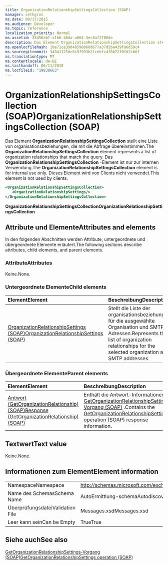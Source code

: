 ```yaml
---
title: OrganizationRelationshipSettingsCollection (SOAP)
manager: sethgros
ms.date: 09/17/2015
ms.audience: Developer
ms.topic: reference
localization_priority: Normal
ms.assetid: 33456abf-a1b6-46da-a864-3ec8af2780de
description: Das Element OrganizationRelationshipSettingsCollection stellt eine Liste von organisationsbeziehungen, die mit die Abfrage übereinstimmen. Das OrganizationRelationshipSettingsCollection-Element ist nur zur internen Verwendung. Dieses Element wird von Clients nicht verwendet.
ms.openlocfilehash: 18e71ce39d48598868d677a37d5ba439fa6d59c4
ms.sourcegitcommit: 34041125dc8c5f993b21cebfc4f8b72f0fd2cb6f
ms.translationtype: MT
ms.contentlocale: de-DE
ms.lasthandoff: 06/11/2018
ms.locfileid: "19830663"
---
```

# <a name="organizationrelationshipsettingscollection-soap"></a><span data-ttu-id="25d90-105">OrganizationRelationshipSettingsCollection (SOAP)</span><span class="sxs-lookup"><span data-stu-id="25d90-105">OrganizationRelationshipSettingsCollection (SOAP)</span></span>

<span data-ttu-id="25d90-106">Das Element **OrganizationRelationshipSettingsCollection** stellt eine Liste von organisationsbeziehungen, die mit die Abfrage übereinstimmen.</span><span class="sxs-lookup"><span data-stu-id="25d90-106">The **OrganizationRelationshipSettingsCollection** element represents a list of organization relationships that match the query.</span></span> <span data-ttu-id="25d90-107">Das **OrganizationRelationshipSettingsCollection** -Element ist nur zur internen Verwendung.</span><span class="sxs-lookup"><span data-stu-id="25d90-107">The **OrganizationRelationshipSettingsCollection** element is for internal use only.</span></span> <span data-ttu-id="25d90-108">Dieses Element wird von Clients nicht verwendet.</span><span class="sxs-lookup"><span data-stu-id="25d90-108">This element is not used by clients.</span></span> 
  
```XML
<OrganizationRelationshipSettingsCollection>
   <OrganizationRelationshipSettings/>
</OrganizationRelationshipSettingsCollection>
```

 <span data-ttu-id="25d90-109">**OrganizationRelationshipSettingsCollection**</span><span class="sxs-lookup"><span data-stu-id="25d90-109">**OrganizationRelationshipSettingsCollection**</span></span>
## <a name="attributes-and-elements"></a><span data-ttu-id="25d90-110">Attribute und Elemente</span><span class="sxs-lookup"><span data-stu-id="25d90-110">Attributes and elements</span></span>

<span data-ttu-id="25d90-111">In den folgenden Abschnitten werden Attribute, untergeordnete und übergeordnete Elemente erläutert.</span><span class="sxs-lookup"><span data-stu-id="25d90-111">The following sections describe attributes, child elements, and parent elements.</span></span>
  
### <a name="attributes"></a><span data-ttu-id="25d90-112">Attribute</span><span class="sxs-lookup"><span data-stu-id="25d90-112">Attributes</span></span>

<span data-ttu-id="25d90-113">Keine.</span><span class="sxs-lookup"><span data-stu-id="25d90-113">None.</span></span>
  
### <a name="child-elements"></a><span data-ttu-id="25d90-114">Untergeordnete Elemente</span><span class="sxs-lookup"><span data-stu-id="25d90-114">Child elements</span></span>

|<span data-ttu-id="25d90-115">**Element**</span><span class="sxs-lookup"><span data-stu-id="25d90-115">**Element**</span></span>|<span data-ttu-id="25d90-116">**Beschreibung**</span><span class="sxs-lookup"><span data-stu-id="25d90-116">**Description**</span></span>|
|:-----|:-----|
|[<span data-ttu-id="25d90-117">OrganizationRelationshipSettings (SOAP)</span><span class="sxs-lookup"><span data-stu-id="25d90-117">OrganizationRelationshipSettings (SOAP)</span></span>](organizationrelationshipsettings-soap.md) <br/> |<span data-ttu-id="25d90-118">Stellt die Liste der organisationsbeziehungen für die ausgewählte Organisation und SMTP-Adressen.</span><span class="sxs-lookup"><span data-stu-id="25d90-118">Represents the list of organization relationships for the selected organization and SMTP addresses.</span></span>  <br/> |
   
### <a name="parent-elements"></a><span data-ttu-id="25d90-119">Übergeordnete Elemente</span><span class="sxs-lookup"><span data-stu-id="25d90-119">Parent elements</span></span>

|<span data-ttu-id="25d90-120">**Element**</span><span class="sxs-lookup"><span data-stu-id="25d90-120">**Element**</span></span>|<span data-ttu-id="25d90-121">**Beschreibung**</span><span class="sxs-lookup"><span data-stu-id="25d90-121">**Description**</span></span>|
|:-----|:-----|
|[<span data-ttu-id="25d90-122">Antwort (GetOrganizationRelationship) (SOAP)</span><span class="sxs-lookup"><span data-stu-id="25d90-122">Response (GetOrganizationRelationship) (SOAP)</span></span>](response-getorganizationrelationshipsoap.md) <br/> |<span data-ttu-id="25d90-123">Enthält die Antwort-Informationen [GetOrganizationRelationshipSettings-Vorgang (SOAP)](getorganizationrelationshipsettings-operation-soap.md) .</span><span class="sxs-lookup"><span data-stu-id="25d90-123">Contains the [GetOrganizationRelationshipSettings operation (SOAP)](getorganizationrelationshipsettings-operation-soap.md) response information.</span></span>  <br/> |
   
## <a name="text-value"></a><span data-ttu-id="25d90-124">Textwert</span><span class="sxs-lookup"><span data-stu-id="25d90-124">Text value</span></span>

<span data-ttu-id="25d90-125">Keine.</span><span class="sxs-lookup"><span data-stu-id="25d90-125">None.</span></span>
  
## <a name="element-information"></a><span data-ttu-id="25d90-126">Informationen zum Element</span><span class="sxs-lookup"><span data-stu-id="25d90-126">Element information</span></span>

|||
|:-----|:-----|
|<span data-ttu-id="25d90-127">Namespace</span><span class="sxs-lookup"><span data-stu-id="25d90-127">Namespace</span></span>  <br/> |http://schemas.microsoft.com/exchange/2010/Autodiscover  <br/> |
|<span data-ttu-id="25d90-128">Name des Schemas</span><span class="sxs-lookup"><span data-stu-id="25d90-128">Schema Name</span></span>  <br/> |<span data-ttu-id="25d90-129">AutoErmittlung-schema</span><span class="sxs-lookup"><span data-stu-id="25d90-129">Autodiscover schema</span></span>  <br/> |
|<span data-ttu-id="25d90-130">Überprüfungsdatei</span><span class="sxs-lookup"><span data-stu-id="25d90-130">Validation File</span></span>  <br/> |<span data-ttu-id="25d90-131">Messages.xsd</span><span class="sxs-lookup"><span data-stu-id="25d90-131">Messages.xsd</span></span>  <br/> |
|<span data-ttu-id="25d90-132">Leer kann sein</span><span class="sxs-lookup"><span data-stu-id="25d90-132">Can be Empty</span></span>  <br/> |<span data-ttu-id="25d90-133">True</span><span class="sxs-lookup"><span data-stu-id="25d90-133">True</span></span>  <br/> |
   
## <a name="see-also"></a><span data-ttu-id="25d90-134">Siehe auch</span><span class="sxs-lookup"><span data-stu-id="25d90-134">See also</span></span>



[<span data-ttu-id="25d90-135">GetOrganizationRelationshipSettings-Vorgang (SOAP)</span><span class="sxs-lookup"><span data-stu-id="25d90-135">GetOrganizationRelationshipSettings operation (SOAP)</span></span>](getorganizationrelationshipsettings-operation-soap.md)

